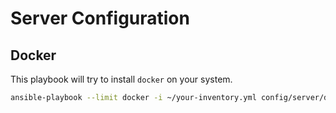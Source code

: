# Server Configuration

## Docker

This playbook will try to install `docker` on your system.

```bash
ansible-playbook --limit docker -i ~/your-inventory.yml config/server/docker.yml
```
